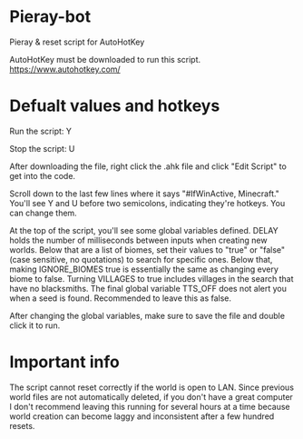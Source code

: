 # Pieray-bot
Pieray &amp; reset script for AutoHotKey

AutoHotKey must be downloaded to run this script.
https://www.autohotkey.com/

# Defualt values and hotkeys

Run the script: Y

Stop the script: U

After downloading the file, right click the .ahk file and click "Edit Script" to get into the code.

Scroll down to the last few lines where it says "#IfWinActive, Minecraft." You'll see Y and U before two semicolons, indicating they're hotkeys. You can change them.

At the top of the script, you'll see some global variables defined. DELAY holds the number of milliseconds between inputs when creating new worlds. Below that are a list of biomes, set their values to "true" or "false" (case sensitive, no quotations) to search for specific ones. Below that, making IGNORE_BIOMES true is essentially the same as changing every biome to false. Turning VILLAGES to true includes villages in the search that have no blacksmiths. The final global variable TTS_OFF does not alert you when a seed is found. Recommended to leave this as false.

After changing the global variables, make sure to save the file and double click it to run.

# Important info
The script cannot reset correctly if the world is open to LAN.
Since previous world files are not automatically deleted, if you don't have a great computer I don't recommend leaving this running for several hours at a time because world creation can become laggy and inconsistent after a few hundred resets.
